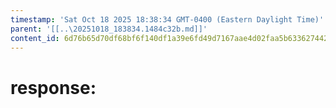 ```yaml
---
timestamp: 'Sat Oct 18 2025 18:38:34 GMT-0400 (Eastern Daylight Time)'
parent: '[[..\20251018_183834.1484c32b.md]]'
content_id: 6d76b65d70df68bf6f140df1a39e6fd49d7167aae4d02faa5b63362744266256
---
```


# response:
